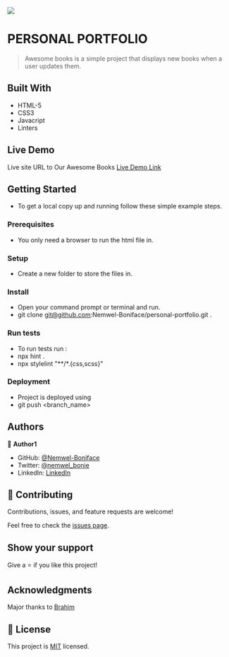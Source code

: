![](https://img.shields.io/badge/Microverse-blueviolet)

# PERSONAL PORTFOLIO

> Awesome books is a simple project that displays new books when a user updates them.


## Built With

- HTML-5
- CSS3
- Javacript
- Linters

## Live Demo
Live site URL to Our Awesome Books
[Live Demo Link](https://nemwel-boniface.github.io/AwesomeBooks/)


## Getting Started


- To get a local copy up and running follow these simple example steps.

### Prerequisites

- You only need a browser to run the html file in.

### Setup

- Create a new folder to store the files in.

### Install

- Open your command prompt or terminal and run.
- git clone git@github.com:Nemwel-Boniface/personal-portfolio.git .


### Run tests

- To run tests run :
- npx hint .
- npx stylelint "**/*.{css,scss}"

### Deployment

- Project is deployed using
- git push <branch_name>



## Authors

👤 **Author1**

- GitHub: [@Nemwel-Boniface ](https://github.com/Nemwel-Boniface)
- Twitter: [@nemwel_bonie](https://twitter.com/nemwel_bonie)
- LinkedIn: [LinkedIn](https://www.linkedin.com/in/nemwel-nyandoro-aa1b2620b/)


## 🤝 Contributing

Contributions, issues, and feature requests are welcome!

Feel free to check the [issues page](https://github.com/Nemwel-Boniface/AwesomeBooks/issues).

## Show your support

Give a ⭐️ if you like this project!

## Acknowledgments
Major thanks to [Brahim](https://github.com/brahimdidi)


## 📝 License

This project is [MIT](./MIT.md) licensed.